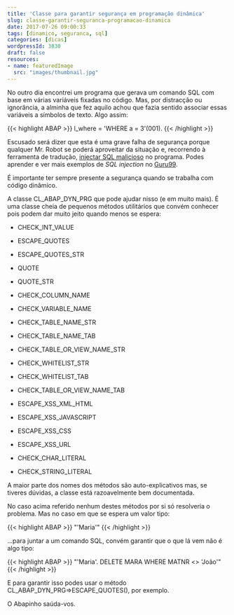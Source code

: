 ```yaml
---
title: 'Classe para garantir segurança em programação dinâmica'
slug: classe-garantir-seguranca-programacao-dinamica
date: 2017-07-26 09:00:33
tags: [dinamico, seguranca, sql]
categories: [dicas]
wordpressId: 3830
draft: false
resources:
- name: featuredImage
  src: "images/thumbnail.jpg"
---
```

No outro dia encontrei um programa que gerava um comando SQL com base em várias variáveis fixadas no código. Mas, por distracção ou ignorância, a alminha que fez aquilo achou que fazia sentido associar essas variáveis a símbolos de texto. Algo assim:

<!--more-->


{{< highlight ABAP >}}
l_where = 'WHERE a = 3'(001).
{{< /highlight >}}

Escusado será dizer que esta é uma grave falha de segurança porque qualquer Mr. Robot se poderá aproveitar da situação e, recorrendo à ferramenta de tradução, [injectar SQL malicioso][1] no programa. Podes aprender e ver mais exemplos de _SQL injection_ no [Guru99][2].

É importante ter sempre presente a segurança quando se trabalha com código dinâmico.

A classe CL_ABAP_DYN_PRG que pode ajudar nisso (e em muito mais). É uma classe cheia de pequenos métodos utilitários que convém conhecer pois podem dar muito jeito quando menos se espera:

  * CHECK_INT_VALUE

  * ESCAPE_QUOTES

  * ESCAPE_QUOTES_STR

  * QUOTE

  * QUOTE_STR

  * CHECK_COLUMN_NAME

  * CHECK_VARIABLE_NAME

  * CHECK_TABLE_NAME_STR

  * CHECK_TABLE_NAME_TAB

  * CHECK_TABLE_OR_VIEW_NAME_STR

  * CHECK_WHITELIST_STR

  * CHECK_WHITELIST_TAB

  * CHECK_TABLE_OR_VIEW_NAME_TAB

  * ESCAPE_XSS_XML_HTML

  * ESCAPE_XSS_JAVASCRIPT

  * ESCAPE_XSS_CSS

  * ESCAPE_XSS_URL

  * CHECK_CHAR_LITERAL

  * CHECK_STRING_LITERAL

A maior parte dos nomes dos métodos são auto-explicativos mas, se tiveres dúvidas, a classe está razoavelmente bem documentada.

No caso acima referido nenhum destes métodos por si só resolveria o problema. Mas no caso em que se espera um valor tipo:


{{< highlight ABAP >}}
"'Maria'"
{{< /highlight >}}

...para juntar a um comando SQL, convém garantir que o que lá vem não é algo tipo:


{{< highlight ABAP >}}
"'Maria'. DELETE MARA WHERE MATNR <> 'João'"
{{< /highlight >}}

E para garantir isso podes usar o método CL_ABAP_DYN_PRG=>ESCAPE_QUOTES(), por exemplo.

O Abapinho saúda-vos.

   [1]: https://www.w3schools.com/sql/sql_injection.asp
   [2]: https://www.guru99.com/learn-sql-injection-with-practical-example.html
